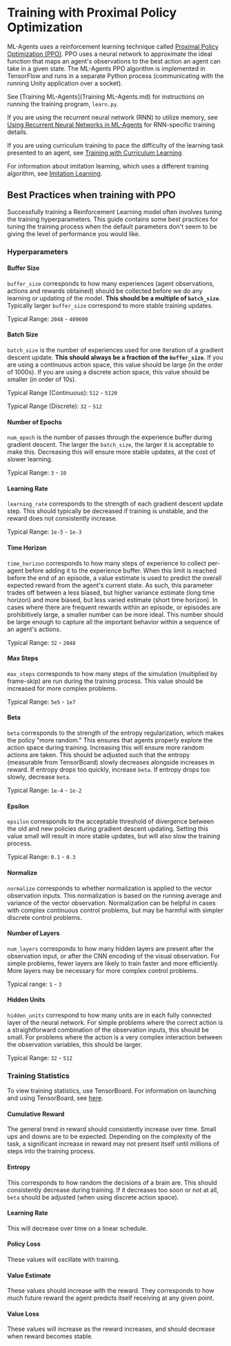 # Training with Proximal Policy Optimization

ML-Agents uses a reinforcement learning technique called [Proximal Policy Optimization (PPO)](https://blog.openai.com/openai-baselines-ppo/). PPO uses a neural network to approximate the ideal function that maps an agent's observations to the best action an agent can take in a given state. The ML-Agents PPO algorithm is implemented in TensorFlow and runs in a separate Python process (communicating with the running Unity application over a socket). 

See [Training ML-Agents](Training ML-Agents.md) for instructions on running the training program, `learn.py`.

If you are using the recurrent neural network (RNN) to utilize memory, see [Using Recurrent Neural Networks in ML-Agents](Feature-Memory.md) for RNN-specific training details.

If you are using curriculum training to pace the difficulty of the learning task presented to an agent, see [Training with Curriculum Learning](Training-Curriculum-Learning.md).

For information about imitation learning, which uses a different training algorithm, see [Imitation Learning](Training-Imitation-Learning).

## Best Practices when training with PPO

Successfully training a Reinforcement Learning model often involves tuning the training hyperparameters. This guide contains some best practices for tuning the training process when the default parameters don't seem to be giving the level of performance you would like.

### Hyperparameters

#### Buffer Size

`buffer_size` corresponds to how many experiences (agent observations, actions and rewards obtained) should be collected before we do any 
learning or updating of the model. **This should be a multiple of `batch_size`**. Typically larger `buffer_size` correspond to more stable training updates.

Typical Range: `2048` - `409600`

#### Batch Size

`batch_size` is the number of experiences used for one iteration of a gradient descent update. **This should always be a fraction of the 
`buffer_size`**. If you are using a continuous action space, this value should be large (in the order of 1000s). If you are using a discrete action space, this value 
should be smaller (in order of 10s). 

Typical Range (Continuous): `512` - `5120`

Typical Range (Discrete): `32` - `512`


#### Number of Epochs

`num_epoch` is the number of passes through the experience buffer during gradient descent. The larger the `batch_size`, the
larger it is acceptable to make this. Decreasing this will ensure more stable updates, at the cost of slower learning.

Typical Range: `3` - `10`


#### Learning Rate

`learning_rate` corresponds to the strength of each gradient descent update step. This should typically be decreased if
training is unstable, and the reward does not consistently increase.

Typical Range: `1e-5` - `1e-3`


#### Time Horizon

`time_horizon` corresponds to how many steps of experience to collect per-agent before adding it to the experience buffer.
When this limit is reached before the end of an episode, a value estimate is used to predict the overall expected reward from the agent's current state.
As such, this parameter trades off between a less biased, but higher variance estimate (long time horizon) and more biased, but less varied estimate (short time horizon).
In cases where there are frequent rewards within an episode, or episodes are prohibitively large, a smaller number can be more ideal. 
This number should be large enough to capture all the important behavior within a sequence of an agent's actions.

Typical Range: `32` - `2048`

#### Max Steps

`max_steps` corresponds to how many steps of the simulation (multiplied by frame-skip) are run during the training process. This value should be increased for more complex problems.

Typical Range: `5e5` - `1e7`

#### Beta

`beta` corresponds to the strength of the entropy regularization, which makes the policy "more random." This ensures that agents properly explore the action space during training. Increasing this will ensure more random actions are taken. This should be adjusted such that the entropy (measurable from TensorBoard) slowly decreases alongside increases in reward. If entropy drops too quickly, increase `beta`. If entropy drops too slowly, decrease `beta`.

Typical Range: `1e-4` - `1e-2`


#### Epsilon

`epsilon` corresponds to the acceptable threshold of divergence between the old and new policies during gradient descent updating. Setting this value small will result in more stable updates, but will also slow the training process.

Typical Range: `0.1` - `0.3`

#### Normalize 

`normalize` corresponds to whether normalization is applied to the vector observation inputs. This normalization is based on the running average and variance of the vector observation.
Normalization can be helpful in cases with complex continuous control problems, but may be harmful with simpler discrete control problems.

#### Number of Layers

`num_layers` corresponds to how many hidden layers are present after the observation input, or after the CNN encoding of the visual observation. For simple problems,
fewer layers are likely to train faster and more efficiently. More layers may be necessary for more complex control problems.

Typical range: `1` - `3`

#### Hidden Units

`hidden_units` correspond to how many units are in each fully connected layer of the neural network. For simple problems
where the correct action is a straightforward combination of the observation inputs, this should be small. For problems where
the action is a very complex interaction between the observation variables, this should be larger.

Typical Range: `32` - `512`

### Training Statistics

To view training statistics, use TensorBoard. For information on launching and using TensorBoard, see [here](./Getting-Started-with-Balance-Ball.md#observing-training-progress).

#### Cumulative Reward

The general trend in reward should consistently increase over time. Small ups and downs are to be expected. Depending on the complexity of the task, a significant increase in reward may not present itself until millions of steps into the training process.

#### Entropy

This corresponds to how random the decisions of a brain are. This should consistently decrease during training. If it decreases too soon or not at all, `beta` should be adjusted (when using discrete action space).

#### Learning Rate

This will decrease over time on a linear schedule.

#### Policy Loss

These values will oscillate with training.

#### Value Estimate

These values should increase with the reward. They corresponds to how much future reward the agent predicts itself receiving at any given point.

#### Value Loss

These values will increase as the reward increases, and should decrease when reward becomes stable.

